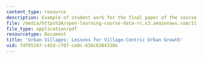 ```yaml
---
content_type: resource
description: Example of student work for the final paper of the course.
file: /media/https%3A/open-learning-course-data-rc.s3.amazonaws.com/11-s940-development-planning-and-implementation-the-dialectic-of-theory-and-practice-fall-2015/fdf95347c45dcf07ce0c636c638431bb_MIT11_S940F15_UrbanVill.pdf
file_type: application/pdf
resourcetype: Document
title: 'Urban Villages: Lessons for Village-Centric Urban Growth'
uid: fdf95347-c45d-cf07-ce0c-636c638431bb
---
```

